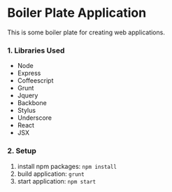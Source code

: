 Boiler Plate Application
========================

This is some boiler plate for creating web applications.

### 1. Libraries Used

  + Node
  + Express
  + Coffeescript
  + Grunt
  + Jquery
  + Backbone
  + Stylus
  + Underscore
  + React
  + JSX

### 2. Setup

  1. install npm packages: `npm install`
  2. build application: `grunt`
  3. start application: `npm start`
